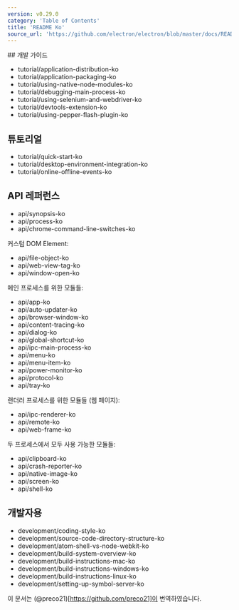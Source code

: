 ```yaml
---
version: v0.29.0
category: 'Table of Contents'
title: 'README Ko'
source_url: 'https://github.com/electron/electron/blob/master/docs/README-ko.md'
---
```


﻿## 개발 가이드

* tutorial/application-distribution-ko
* tutorial/application-packaging-ko
* tutorial/using-native-node-modules-ko
* tutorial/debugging-main-process-ko
* tutorial/using-selenium-and-webdriver-ko
* tutorial/devtools-extension-ko
* tutorial/using-pepper-flash-plugin-ko

## 튜토리얼

* tutorial/quick-start-ko
* tutorial/desktop-environment-integration-ko
* tutorial/online-offline-events-ko

## API 레퍼런스

* api/synopsis-ko
* api/process-ko
* api/chrome-command-line-switches-ko

커스텀 DOM Element:

* api/file-object-ko
* api/web-view-tag-ko
* api/window-open-ko

메인 프로세스를 위한 모듈들:

* api/app-ko
* api/auto-updater-ko
* api/browser-window-ko
* api/content-tracing-ko
* api/dialog-ko
* api/global-shortcut-ko
* api/ipc-main-process-ko
* api/menu-ko
* api/menu-item-ko
* api/power-monitor-ko
* api/protocol-ko
* api/tray-ko

랜더러 프로세스를 위한 모듈들 (웹 페이지):

* api/ipc-renderer-ko
* api/remote-ko
* api/web-frame-ko

두 프로세스에서 모두 사용 가능한 모듈들:

* api/clipboard-ko
* api/crash-reporter-ko
* api/native-image-ko
* api/screen-ko
* api/shell-ko

## 개발자용

* development/coding-style-ko
* development/source-code-directory-structure-ko
* development/atom-shell-vs-node-webkit-ko
* development/build-system-overview-ko
* development/build-instructions-mac-ko
* development/build-instructions-windows-ko
* development/build-instructions-linux-ko
* development/setting-up-symbol-server-ko

이 문서는 (@preco21)[https://github.com/preco21]이 번역하였습니다.
